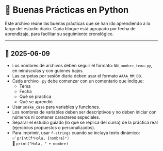 # 🧠 Buenas Prácticas en Python

Este archivo reúne las buenas prácticas que se han ido aprendiendo a lo largo del estudio diario. Cada bloque está agrupado por fecha de aprendizaje, para facilitar su seguimiento cronológico.

---

## 📅 2025-06-09

- Los nombres de archivos deben seguir el formato: `NN_nombre_tema.py`, en minúsculas y con guiones bajos.
- Las carpetas por sesión diaria deben usar el formato `AAAA_MM_DD`.
- Cada archivo `.py` debe comenzar con un comentario que indique:
  - Tema
  - Fecha
  - Qué se practica
  - Qué se aprendió
- Usar `snake_case` para variables y funciones.
- Los nombres de variables deben ser descriptivos y no deben iniciar con números ni contener caracteres especiales.
- Separar el estudio guiado (lo que se replica del curso) de la práctica real (ejercicios propuestos o personalizados).
- Para imprimir, usar `f-strings` cuando se incluya texto dinámico:  
  ✅ `print(f"Hola, {nombre}")`  
  🚫 `print("Hola, " + nombre)`
